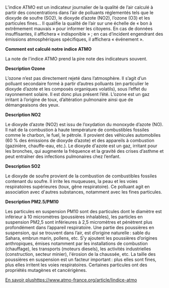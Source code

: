 L’indice ATMO est un indicateur journalier de la qualité de l’air calculé à partir des concentrations dans l’air de polluants réglementés tels que le dioxyde de soufre (SO2), le dioxyde d’azote (NO2), l’ozone (O3) et les particules fines... Il qualifie la qualité de l’air sur une échelle de « bon à extrêmement mauvais » pour informer les citoyens. En cas de données insuffisantes, il affichera « indisponible » ; en cas d’incident engendrant des émissions atmosphériques spécifiques, il affichera « événement ».

**Comment est calculé notre indice ATMO**

La note de l'indice ATMO prend la pire note des indicateurs souvent.

**Description Ozone** 

L’ozone n’est pas directement rejeté dans l’atmosphère. Il s’agit d’un polluant secondaire formé à partir d’autres polluants (en particulier le dioxyde d’azote et les composés organiques volatils), sous l’effet du rayonnement solaire. Il est donc plus présent l’été.
L’ozone est un gaz irritant à l’origine de toux, d’altération pulmonaire ainsi que de démangeaisons des yeux.

**Description NO2** 

Le dioxyde d’azote (NO2) est issu de l’oxydation du monoxyde d’azote (NO). Il nait de la combustion à haute température de combustibles fossiles comme le charbon, le fuel, le pétrole.
Il provient des véhicules automobiles (60 % des émissions de dioxyde d’azote) et des appareils à combustion (gazinière, chauffe-eau, etc.).
Le dioxyde d'azote est un gaz, irritant pour les bronches, qui augmente la fréquence et la gravité des crises d’asthme et peut entraîner des infections pulmonaires chez l’enfant.

**Description SO2** 

Le dioxyde de soufre provient de la combustion de combustibles fossiles contenant du soufre.
Il irrite les muqueuses, la peau et les voies respiratoires supérieures (toux, gêne respiratoire). Ce polluant agit en association avec d'autres substances, notamment avec les fines particules.

**Description PM2.5/PM10** 

Les particules en suspension PM10 sont des particules dont le diamètre est inférieur à 10 micromètres (poussières inhalables), les particles en suspension PM2,5 sont inférieures à 2,5 micromètres et pénètrent plus profondément dans l’appareil respiratoire. Une partie des poussières en suspension, qui se trouvent dans l’air, est d’origine naturelle : sable du Sahara, embrun marin, pollens, etc. S’y ajoutent les poussières d’origines anthropiques, émises notamment par les installations de combustion (chauffage), les transports (moteurs diesels), les activités industrielles (construction, secteur minier), l'érosion de la chaussée, etc.
La taille des poussières en suspension est un facteur important : plus elles sont fines, plus elles irritent les voies respiratoires. Certaines particules ont des propriétés mutagènes et cancérigènes.

[En savoir plus](https://www.atmo-france.org/article/lindice-atmo)https://www.atmo-france.org/article/lindice-atmo
